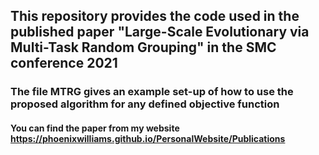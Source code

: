 ## This repository provides the code used in the published paper "Large-Scale Evolutionary via Multi-Task Random Grouping" in the SMC conference 2021

### The file MTRG gives an example set-up of how to use the proposed algorithm for any defined objective function

#### You can find the paper from my website https://phoenixwilliams.github.io/PersonalWebsite/Publications

